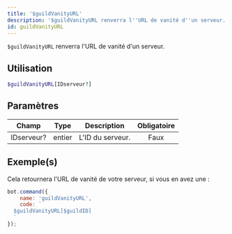 ```yaml
---
title: '$guildVanityURL'
description: '$guildVanityURL renverra l''URL de vanité d''un serveur.'
id: guildVanityURL
---
```


`$guildVanityURL` renverra l'URL de vanité d'un serveur.

## Utilisation

```php
$guildVanityURL[IDserveur?]
```

## Paramètres

| Champ      | Type   | Description      | Obligatoire |
| ---------- | ------ | ---------------- |:-----------:|
| IDserveur? | entier | L'ID du serveur. |    Faux     |

## Exemple(s)

Cela retournera l'URL de vanité de votre serveur, si vous en avez une :

```javascript
bot.command({
    name: 'guildVanityURL',
    code: `
  $guildVanityURL[$guildID]
  `
});
```
